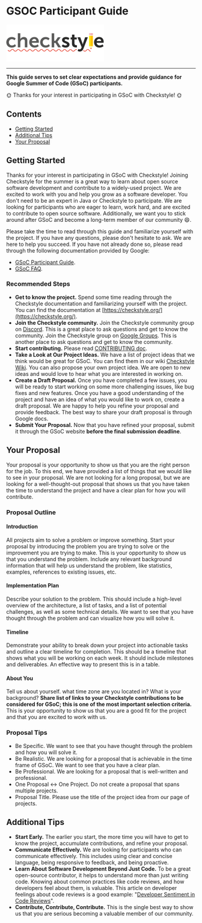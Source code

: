 # GSOC Participant Guide

![](https://raw.githubusercontent.com/checkstyle/resources/master/img/checkstyle-logos/checkstyle-logo-260x99.png)

---------------------------------

**This guide serves to set clear expectations and provide guidance for Google Summer of Code (GSoC)
participants.**

:sun_with_face: Thanks for your interest in participating in GSoC with Checkstyle! :sun_with_face:

## Contents

- [Getting Started](#getting-started)
- [Additional Tips](#additional-tips)
- [Your Proposal](#your-proposal)

## Getting Started

Thanks for your interest in participating in GSoC with Checkstyle! Joining Checkstyle for the summer
is a great way to learn about open source software development and contribute to a widely-used
project. We are excited to work with you and help you grow as a software developer. You don't
need to be an expert in Java or Checkstyle to participate. We are looking for participants who are
eager to learn, work hard, and are excited to contribute to open source software. Additionally, we
want you to stick around after GSoC and become a long-term member of our community :smile:.

Please take the time to read through this guide and familiarize yourself with the project. If you
have any questions, please don't hesitate to ask. We are here to help you succeed. If you have
not already done so, please read through the following documentation provided by Google:

- [GSoC Participant Guide](https://summerofcode.withgoogle.com/rules/).
- [GSoC FAQ](https://developers.google.com/open-source/gsoc/faq).

### Recommended Steps

- **Get to know the project.** Spend some time reading through the Checkstyle documentation and
  familiarizing yourself with the project. You can find the documentation at
  [https://checkstyle.org/](https://checkstyle.org/).
- **Join the Checkstyle community.**
  Join the Checkstyle community group on [Discord](https://discord.gg/FsUsYC2ura).
  This is a great place to ask questions and get to know the community.
  Join the Checkstyle group on [Google Groups](https://groups.google.com/forum/#!forum/checkstyle).
  This is another place to ask questions and get to know the community.
- **Start contributing.** Please read [CONTRIBUTING doc](CONTRIBUTING.md).
- **Take a Look at Our Project Ideas.** We have a list of project ideas that we think would be
  great for GSoC. You can find them in our wiki [Checkstyle Wiki](https://github.com/checkstyle/checkstyle/wiki).
  You can also propose your own project idea. We are open to new ideas and would love to hear
  what you are interested in working on.
- **Create a Draft Proposal.** Once you have completed a few issues,
  you will be ready to start working on some
  more challenging issues, like bug fixes and new features.
  Once you have a good understanding of the project and have an idea
  of what you would like to work on, create a draft proposal. We are happy to help you refine your
  proposal and provide feedback. The best way to share your draft proposal is through Google docs.
- **Submit Your Proposal.** Now that you have refined your proposal, submit it through the
  GSoC website **before the final submission deadline**.

## Your Proposal

Your proposal is your opportunity to show us that you are the right person for the job. To this end,
we have provided a list of things that we would like to see in your proposal. We are not looking for
a long proposal, but we are looking for a well-thought-out proposal that shows us that you have
taken the time to understand the project and have a clear plan for how you will contribute.

### Proposal Outline

#### Introduction

All projects aim to solve a problem or improve something. Start your proposal by introducing the
problem you are trying to solve or the improvement you are trying to make. This is your opportunity
to show us that you understand the problem.
Include any relevant background information that will help us understand the problem, like
statistics, examples, references to existing issues, etc.

#### Implementation Plan

Describe your solution to the problem. This should include a high-level overview of the
architecture, a list of tasks, and a list of potential challenges, as well as some technical
details. We want to see that you have thought through the problem and can visualize how you will
solve it.

#### Timeline

Demonstrate your ability to break down your project into actionable tasks
and outline a clear timeline for completion. This should be a timeline that shows what you will be
working on each week. It should include milestones and deliverables. An effective way to present
this is in a table.

#### About You

Tell us about yourself. what time zone are you located in?
What is your background?
**Share list of links to your Checkstyle contributions
to be considered for GSoC; this is one of the most important selection criteria.**
This is your opportunity to show us that you are a good fit for the project and that
you are excited to work with us.

### Proposal Tips

- Be Specific. We want to see that you have thought through the problem and
  how you will solve it.
- Be Realistic. We are looking for a proposal that is achievable in the time frame of GSoC.
  We want to see that you have a clear plan.
- Be Professional. We are looking for a proposal that is well-written and professional.
- One Proposal <-> One Project. Do not create a proposal that spans multiple projects.
- Proposal Title. Please use the title of the project idea from our page of projects.

## Additional Tips

- **Start Early.** The earlier you start, the more time you will have to get to know the project,
    accumulate contributions, and refine your proposal.
- **Communicate Effectively.** We are looking for participants who can communicate effectively. This
    includes using clear and concise language, being responsive to feedback, and being proactive.
- **Learn About Software Development Beyond Just Code.** To be a great open-source
    contributor, it helps to understand more than just writing code. Knowing about
    common practices like code reviews, and how developers feel about them, is
    valuable. This article on developer feelings about code reviews is a good example:
    "[Developer Sentiment in Code Reviews](code-review-feelings-article-link)".
- **Contribute, Contribute, Contribute.** This is the single best way to show us that you are
    serious becoming a valuable member of our community.

[code-review-feelings-article-link]: https://roman--ivanov-blogspot-com.translate.goog/?_x_tr_sl=auto&_x_tr_tl=en&_x_tr_hl=en
